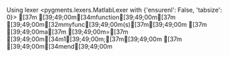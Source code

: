 Using lexer <pygments.lexers.MatlabLexer with {'ensurenl': False, 'tabsize': 0}>
[37m [39;49;00m[34mfunction[39;49;00m[37m [39;49;00m[32mmyfunc[39;49;00m(s)[37m[39;49;00m
[37m     [39;49;00ma[37m [39;49;00m=[37m [39;49;00m[34m1[39;49;00m;[37m[39;49;00m
[37m [39;49;00m[34mend[39;49;00m
